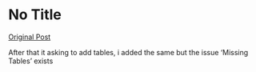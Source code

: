 # No Title

[Original Post](https://discourse.onlinedegree.iitm.ac.in/t/165959/335)

<p>After that it asking to add tables, i added the same but the issue ‘Missing Tables’ exists</p>